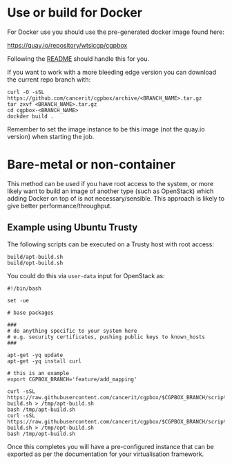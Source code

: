 # Use or build for Docker

For Docker use you should use the pre-generated docker image found here:

https://quay.io/repository/wtsicgp/cgpbox

Following the [README](README.md) should handle this for you.

If you want to work with a more bleeding edge version you can download the current repo branch with:

```
curl -O -sSL https://github.com/cancerit/cgpbox/archive/<BRANCH_NAME>.tar.gz
tar zxvf <BRANCH_NAME>.tar.gz
cd cgpbox-<BRANCH_NAME>
dockder build .
```

Remember to set the image instance to be this image (not the quay.io version) when starting the job.

# Bare-metal or non-container
This method can be used if you have root access to the system, or more likely want to build an image of another type (such as OpenStack) which adding Docker on top of is not necessary/sensible.  This approach is likely to give better performance/throughput.

## Example using Ubuntu Trusty

The following scripts can be executed on a Trusty host with root access:

```
build/apt-build.sh
build/opt-build.sh
```

You could do this via `user-data` input for OpenStack as:

```
#!/bin/bash

set -ue

# base packages

###
# do anything specific to your system here
# e.g. security certificates, pushing public keys to known_hosts
###

apt-get -yq update
apt-get -yq install curl

# this is an example
export CGPBOX_BRANCH='feature/add_mapping'

curl -sSL https://raw.githubusercontent.com/cancerit/cgpbox/$CGPBOX_BRANCH/scripts/apt-build.sh > /tmp/apt-build.sh
bash /tmp/apt-build.sh
curl -sSL https://raw.githubusercontent.com/cancerit/cgpbox/$CGPBOX_BRANCH/scripts/opt-build.sh > /tmp/opt-build.sh
bash /tmp/opt-build.sh
```

Once this completes you will have a pre-configured instance that can be exported as per the documentation for your virtualisation framework.
